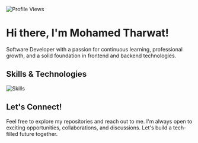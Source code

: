 ![Profile Views](https://komarev.com/ghpvc?username=mohamedtharwat000)


# Hi there, I'm Mohamed Tharwat!

Software Developer with a passion for continuous learning, professional growth, and a solid foundation in frontend and backend technologies.

## Skills & Technologies 

![Skills](https://skillicons.dev/icons?i=git,github,linux,c,python,javascript,typescript,nodejs,express,react,redux,npm,pnpm,yarn,vite,html,css,sass,jquery,bootstrap,tailwind,md,regex,mysql,mongodb,redis)


## Let's Connect!

Feel free to explore my repositories and reach out to me. I'm always open to exciting opportunities, collaborations, and discussions.
Let's build a tech-filled future together.
